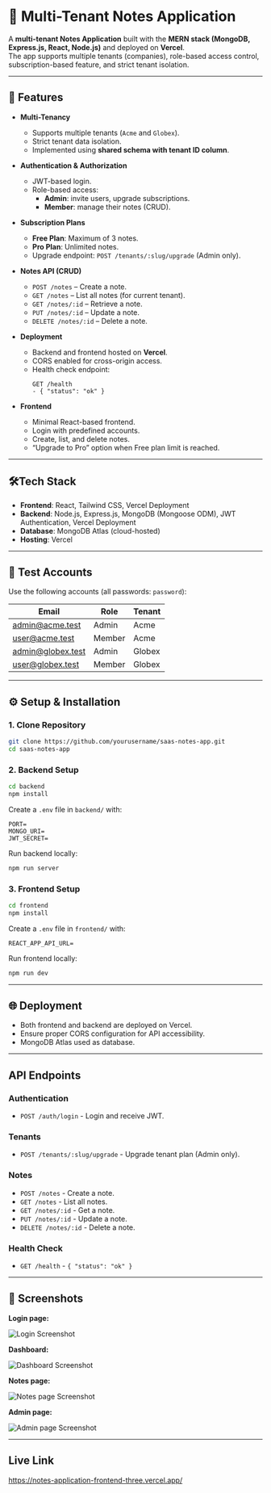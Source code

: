# 📝 Multi-Tenant Notes Application

A **multi-tenant Notes Application** built with the **MERN stack (MongoDB, Express.js, React, Node.js)** and deployed on **Vercel**.  
The app supports multiple tenants (companies), role-based access control, subscription-based feature, and strict tenant isolation.

---

## 🚀 Features

- **Multi-Tenancy**
  - Supports multiple tenants (`Acme` and `Globex`).
  - Strict tenant data isolation.
  - Implemented using **shared schema with tenant ID column**.

- **Authentication & Authorization**
  - JWT-based login.
  - Role-based access:
    - **Admin**: invite users, upgrade subscriptions.
    - **Member**: manage their notes (CRUD).

- **Subscription Plans**
  - **Free Plan**: Maximum of 3 notes.
  - **Pro Plan**: Unlimited notes.
  - Upgrade endpoint: `POST /tenants/:slug/upgrade` (Admin only).

- **Notes API (CRUD)**
  - `POST /notes` – Create a note.
  - `GET /notes` – List all notes (for current tenant).
  - `GET /notes/:id` – Retrieve a note.
  - `PUT /notes/:id` – Update a note.
  - `DELETE /notes/:id` – Delete a note.

- **Deployment**
  - Backend and frontend hosted on **Vercel**.
  - CORS enabled for cross-origin access.
  - Health check endpoint:  
    ```
    GET /health
    - { "status": "ok" }
    ```

- **Frontend**
  - Minimal React-based frontend.
  - Login with predefined accounts.
  - Create, list, and delete notes.
  - “Upgrade to Pro” option when Free plan limit is reached.

---

## 🛠️Tech Stack

- **Frontend**: React, Tailwind CSS, Vercel Deployment  
- **Backend**: Node.js, Express.js, MongoDB (Mongoose ODM), JWT Authentication, Vercel Deployment  
- **Database**: MongoDB Atlas (cloud-hosted)  
- **Hosting**: Vercel 

---

## 🔑 Test Accounts

Use the following accounts (all passwords: `password`):

| Email              | Role   | Tenant |
|--------------------|--------|--------|
| admin@acme.test    | Admin  | Acme   |
| user@acme.test     | Member | Acme   |
| admin@globex.test  | Admin  | Globex |
| user@globex.test   | Member | Globex |

---

## ⚙️ Setup & Installation

### 1️. Clone Repository
```bash
git clone https://github.com/yourusername/saas-notes-app.git
cd saas-notes-app
```
### 2. Backend Setup
``` bash
cd backend
npm install
```

Create a `.env` file in `backend/` with:
```env
PORT=
MONGO_URI=
JWT_SECRET=
```

Run backend locally:
```bash
npm run server
```

### 3. Frontend Setup
```bash
cd frontend
npm install
```

Create a `.env` file in `frontend/` with: 
``` env
REACT_APP_API_URL=
```

Run frontend locally:
```bash
npm run dev
```
---

## 🌐 Deployment
 - Both frontend and backend are deployed on Vercel.
 - Ensure proper CORS configuration for API accessibility.
 - MongoDB Atlas used as database.

---

## API Endpoints

### Authentication
 - `POST /auth/login` - Login and receive JWT.

### Tenants
 - `POST /tenants/:slug/upgrade` - Upgrade tenant plan (Admin only).

### Notes
 - `POST /notes` - Create a note.
 - `GET /notes` - List all notes.
 - `GET /notes/:id` - Get a note.
 - `PUT /notes/:id` - Update a note.
 - `DELETE /notes/:id` - Delete a note.

### Health Check
 - `GET /health` - `{ "status": "ok" }`

---

## 📸 Screenshots

**Login page:** 

![Login Screenshot](screenshots/login.png)

**Dashboard:**

![Dashboard Screenshot](screenshots/dashboard.png)

**Notes page:**

![Notes page Screenshot](screenshots/notes.png)

**Admin page:**

![Admin page Screenshot](screenshots/admin.png)

---

## Live Link  
https://notes-application-frontend-three.vercel.app/

